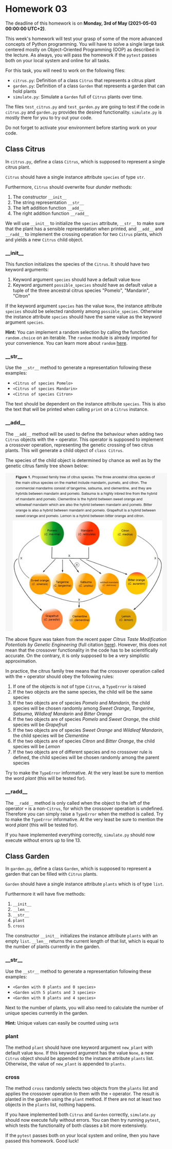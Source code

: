 # Homework 03

The deadline of this homework is on **Monday, 3rd of May (2021-05-03 00:00:00 UTC+2)**.

This week's homework will test your grasp of some of the more advanced concepts of Python programming. You will have to solve a single large task centered mostly on Object-Oriented Programming (OOP) as described in the lecture. As always, you will pass the homework if the `pytest` passes both on your local system and online for all tasks. 

For this task, you will need to work on the following files:

* `citrus.py`: Definition of a class `Citrus` that represents a citrus plant
* `garden.py`: Definition of a class `Garden` that represents a garden that can hold plants
* `simulate.py`: Simulate a `Garden` full of `Citrus` plants over time.

The files `test_citrus.py` and `test_garden.py` are going to test if the code in `citrus.py` and `garden.py` provides the desired functionality. `simulate.py` is mostly there for you to try out your code.

Do not forget to activate your environment before starting work on your code.

## Class Citrus

In `citrus.py`, define a class `Citrus`, which is supposed to represent a single citrus plant. 

`Citrus` should have a single instance attribute `species` of type `str`.

Furthermore, `Citrus` should overwrite four *dunder* methods: 

1. The constructor `__init__`
2. The string representation `__str__`
3. The left addition function `__add__`
4. The right addition function `__radd__`

We will use `__init__` to initialize the `species` attribute, `__str__` to make sure that the plant has a sensible representation when printed, and `__add__` and `__radd__` to implement the crossing operation for two `Citrus` plants, which and yields a new `Citrus` child object.


### \_\_init\_\_

This function initializes the species of the `Citrus`. It should have two keyword arguments:

1. Keyword argument `species` should have a default value `None`
2. Keyword argument `possible_species` should have as default value a tuple of the three ancestral citrus species "Pomelo", "Mandarin", "Citron"

If the keyword argument `species` has the value `None`, the instance attribute `species` should be selected randomly among `possible_species`. Otherwise the instance attribute `species` should have the same value as the keyword argument `species`.

**Hint:** You can implement a random selection by calling the function `random.choice` on an iterable. The `random` module is already imported for your convenience. You can learn more about `random` [here](https://docs.python.org/3/library/random.html).

### \_\_str\_\_

Use the `__str__` method to generate a representation following these examples:

* `<Citrus of species Pomelo>`
* `<Citrus of species Mandarin>`
* `<Citrus of species Citron>`

The text should be dependent on the instance attribute `species`. This is also the text that will be printed when calling `print` on a `Citrus` instance.

### \_\_add\_\_

The `__add__` method will be used to define the behaviour when adding two `Citrus` objects with the `+` operator. This operator is supposed to implement a crossover operation, representing the genetic crossing of two citrus plants. This will generate a child object of `class Citrus`.

The species of the child object is determined by chance as well as by the genetic citrus family tree shown below:

![Citrus Family Tree](citrus_family_tree.png)

The above figure was taken from the recent paper *Citrus Taste Modification Potentials by Genetic Engineering* (full citation [here](citrus_family_tree_citation.bib)). However, this does not mean that the crossover functionality in the code has to be scientifically accurate. On the contrary, it is only supposed to be a very simplistic approximation.

In practice, the citrus family tree means that the crossover operation called with the `+` operator should obey the following rules:

1. If one of the objects is not of type `Citrus`, a `TypeError` is raised
2. If the two objects are the same species, the child will be the same species
3. If the two objects are of species *Pomelo* and *Mandarin*, the child species will be chosen randomly among *Sweet Orange*, *Tangerine*, *Satsuma*, *Wildleaf Mandarin* and *Bitter Orange*
4. If the two objects are of species *Pomelo* and *Sweet Orange*, the child species will be *Grapefruit*
5. If the two objects are of species *Sweet Orange* and *Wildleaf Mandarin*, the child species will be *Clementine*
6. If the two objects are of species *Citron* and *Bitter Orange*, the child species will be *Lemon*
7. If the two objects are of different species and no crossover rule is defined, the child species will be chosen randomly among the parent species

Try to make the `TypeError` informative. At the very least be sure to mention the word *plant* (this will be tested for).

### \_\_radd\_\_

The `__radd__` method is only called when the object to the left of the operator `+` is a non-`Citrus`, for which the crossover operation is undefined. Therefore you can simply raise a `TypeError` when the method is called. Try to make the `TypeError` informative. At the very least be sure to mention the word *plant* (this will be tested for).


If you have implemented everything correctly, `simulate.py` should now execute without errors up to line 13.

## Class Garden

In `garden.py`, define a class `Garden`, which is supposed to represent a garden that can be filled with `Citrus` plants.

`Garden` should have a single instance attribute `plants` which is of type `list`.

Furthermore it will have five methods:

1. `__init__`
2. `__len__`
3. `__str__`
4. `plant`
5. `cross`

The constructor `__init__` initializes the instance attribute `plants` with an empty `list`. `__len__` returns the current length of that list, which is equal to the number of plants currently in the garden.

### \_\_str\_\_

Use the `__str__` method to generate a representation following these examples:

* `<Garden with 0 plants and 0 species>`
* `<Garden with 5 plants and 3 species>`
* `<Garden with 8 plants and 4 species>`

Next to the number of plants, you will also need to calculate the number of unique species currently in the garden. 

**Hint:** Unique values can easily be counted using `set`s

### plant

The method `plant` should have one keyword argument `new_plant` with default value `None`. If this keyword argument has the value `None`, a new `Citrus` object should be appended to the instance attribute `plants` list. Otherwise, the value of `new_plant` is appended to `plants`.

### cross

The method `cross` randomly selects two objects from the `plants` list and applies the crossover operation to them with the `+` operator. The result is planted in the garden using the `plant` method. If there are not at least two objects in the `plants` list, nothing happens.

If you have implemented both `Citrus` and `Garden` correctly, `simulate.py` should now execute fully without errors. You can then try running `pytest`, which tests the functionality of both classes a bit more extensively.

If the `pytest` passes both on your local system and online, then you have passed this homework. Good luck!
